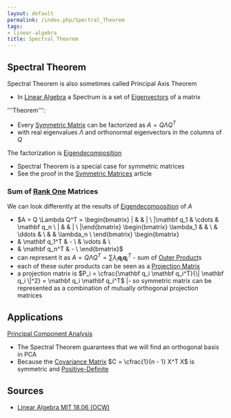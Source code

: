 ```yaml
---
layout: default
permalink: /index.php/Spectral_Theorem
tags:
- linear-algebra
title: Spectral Theorem
---
```

## Spectral Theorem
Spectral Theorem is also sometimes called Principal Axis Theorem
- In [Linear Algebra](Linear_Algebra) a Spectrum is a set of [Eigenvectors](Eigenvalues_and_Eigenvectors) of a matrix 


'''Theorem''':
- Every [Symmetric Matrix](Symmetric_Matrices) can be factorized as $A = Q \Lambda Q^T$
- with real eigenvalues $\Lambda$ and orthonormal eigenvectors in the columns of $Q$


The factorization is [Eigendecomposition](Eigendecomposition)
- Spectral Theorem is a special case for symmetric matrices
- See the proof in the [Symmetric Matrices](Symmetric_Matrices) article


### Sum of [Rank One](Outer_Product) Matrices
We can look differently at the results of [Eigendecomposition](Eigendecomposition) of $A$ 

- $A = Q \Lambda Q^T = \begin{bmatrix} 
|  & & | \\ |\mathbf q_1 & \cdots & \mathbf q_n \\
|  & & | \\ |\end{bmatrix} 
\begin{bmatrix} 
\lambda_1 & &  \\
 & \ddots &  \\
 & & \lambda_n  \\
\end{bmatrix}
\begin{bmatrix} 
- & \mathbf q_1^T & - \\
 & \vdots & \\
- & \mathbf q_n^T & - \\
\end{bmatrix}$
- can represent it as $A = Q \Lambda Q^T = \sum \lambda_i \mathbf q_i  \mathbf q_i^T$ - sum of [Outer Product](Outer_Product)s
- each of these outer products can be seen as a [Projection Matrix](Projection_Matrices)
- a projection matrix is $P_i = \cfrac{\mathbf q_i \mathbf q_i^T}{\|  \mathbf q_i \|^2} = \mathbf q_i \mathbf q_i^T$ |- so symmetric matrix can be represented as a combination of mutually orthogonal projection matrices


## Applications
[Principal Component Analysis](Principal_Component_Analysis)
- The Spectral Theorem guarantees that we will find an orthogonal basis in PCA
- Because the [Covariance Matrix](Covariance_Matrix) $C = \cfrac{1}{n - 1} X^T X$ is symmetric and [Positive-Definite](Positive-Definite_Matrices)


## Sources
- [Linear Algebra MIT 18.06 (OCW)](Linear_Algebra_MIT_18.06_(OCW))
